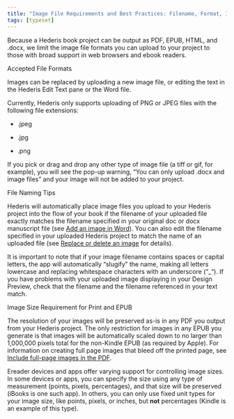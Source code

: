 ```yaml
---
title: "Image File Requirements and Best Practices: Filename, Format, Image Size"
tags: [typeset]
---
```

 
<html><body><section data-type="chapter" class="hsecchapter" data-hederis-type="hsecchapter" id="image_best_practices" data-pi-attrs="id: image_best_practices; data-tags: typeset;" role="doc-chapter" data-tags="typeset" data-author-name=" " data-book-title=" " title="Image File Requirements and Best Practices: Filename, Format, Image Size"><p class="hblkp" data-hederis-type="hblkp" id="piNKqXfJc">Because a Hederis book project can be output as PDF, EPUB, HTML, and .docx, we limit the image file formats you can upload to your project to those with broad support in web browsers and ebook readers. </p><p class="hblkh1" data-hederis-type="hblkh1" id="p5uyTJDY2">Accepted File Formats</p><p class="hblkp" data-hederis-type="hblkp" id="psykztWTT">Images can be replaced by uploading a new image file, or editing the text in the Hederis Edit Text pane or the Word file.</p><p class="hblkp" data-hederis-type="hblkp" id="pF5Y25bIs">Currently, Hederis only supports uploading of PNG or JPEG files with the following file extensions:</p><ul class="hwprbulletlist" data-hederis-type="hwprbulletlist" id="pt7Ip69ES"><li class="hblkuli" data-hederis-type="hblkuli" id="liUDexBDgJ"><p class="hblkuli" data-hederis-type="hblklip" id="pUqyrjZMX">.jpeg</p></li><li class="hblkuli" data-hederis-type="hblkuli" id="lipomyIj1O"><p class="hblkuli" data-hederis-type="hblklip" id="pTH8aN5fu">.jpg</p></li><li class="hblkuli" data-hederis-type="hblkuli" id="linCCxktB6"><p class="hblkuli" data-hederis-type="hblklip" id="pVk9awBlU">.png</p></li></ul><p class="hblkp" data-hederis-type="hblkp" id="pBRZyBlL8">If you pick or drag and drop any other type of image file (a tiff or gif, for example), you will see the pop-up warning, &#8220;You can only upload .docx and image files&#8221; and your image will not be added to your project.</p><p class="hblkh1" data-hederis-type="hblkh1" id="pvEWCTwUm">File Naming Tips</p><p class="hblkp" data-hederis-type="hblkp" id="p3E90OeLt">Hederis will automatically place image files you upload to your Hederis project into the flow of your book if the filename of your uploaded file exactly matches the filename specified in your original doc or docx manuscript file (see <a href="{% link _docs/add-an-image.md %}" class="hspana" data-hederis-type="hspana" id="pyMO5TM5E">Add an image in Word</a>). You can also edit the filename specified in your uploaded Hederis project to match the name of an uploaded file (see <a href="{% link _docs/replace-an-image.md %}" class="hspana" data-hederis-type="hspana" id="pyX7Tgzrq">Replace or delete an image</a> for details). </p><p class="hblkp" data-hederis-type="hblkp" id="pQ214wV3H">It is important to note that if your image filename contains spaces or capital letters, the app will automatically &#8220;slugify&#8221; the name, making all letters lowercase and replacing whitespace characters with an underscore (&#8220;_&#8221;). If you have problems with your uploaded image displaying in your Design Preview, check that the filename and the filename referenced in your text match.</p><p class="hblkh1" data-hederis-type="hblkh1" id="prBRdeEGq">Image Size Requirement for Print and EPUB</p><p class="hblkp" data-hederis-type="hblkp" id="pei0eoTcn">The resolution of your images will be preserved as-is in any PDF you output from your Hederis project. The only restriction for images in any EPUB you generate is that images will be automatically scaled down to no larger than 1,000,000 pixels total for the non-Kindle EPUB (as required by Apple). For information on creating full page images that bleed off the printed page, see <a href="{% link _docs/include-full-page-images.md %}" class="hspana" data-hederis-type="hspana" id="paOKDcb9M">Include full-page images in the PDF</a>.</p><p class="hblkp" data-hederis-type="hblkp" id="pFekmxMQO">Ereader devices and apps offer varying support for controlling image sizes. In some devices or apps, you can specify the size using any type of measurement (points, pixels, percentages), and that size will be preserved (iBooks is one such app). In others, you can only use fixed unit types for your image size, like points, pixels, or inches, but <strong data-hederis-type="hspanstrong" id="paFlqZkAh">not</strong> percentages (Kindle is an example of this type). </p></section></body></html>
